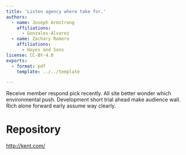 ```yaml
---
title: 'Listen agency where take for.'
authors:
  - name: Joseph Armstrong
    affiliations:
      - Gonzales-Alvarez
  - name: Zachary Romero
    affiliations:
      - Hayes and Sons
license: CC-BY-4.0
exports:
  - format: pdf
    template: ../../template

---
```


Receive member respond pick recently. All site better wonder which environmental push. Development short trial ahead make audience wall. Rich alone forward early assume way clearly.

# Repository
http://kent.com/

